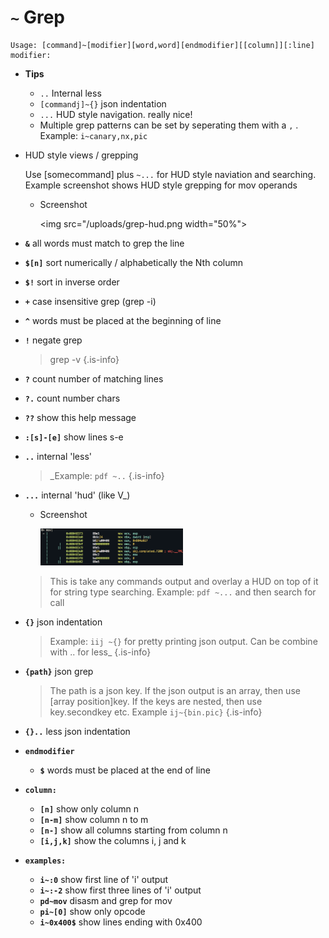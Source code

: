 <!-- TITLE: ~ Grep -->

#  `~` Grep


```text
Usage: [command]~[modifier][word,word][endmodifier][[column]][:line]
modifier:
```


- **Tips**
  - `..` Internal less
  - `[commandj]~{}` json indentation
  - `...` HUD style navigation. really nice!
  - Multiple grep patterns can be set by seperating them with a `,` . Example: `i~canary,nx,pic`
- HUD style views / grepping

  Use [somecommand] plus `~...` for HUD style naviation and searching. Example screenshot shows HUD style grepping for mov operands

  - Screenshot

    <img src="/uploads/grep-hud.png width="50%">

- **`&`** all words must match to grep the line
- **`$[n]`** sort numerically / alphabetically the Nth column
- **`$!`** sort in inverse order
- **`+`** case insensitive grep (grep -i)
- **`^`** words must be placed at the beginning of line
- **`!`** negate grep

   > grep -v {.is-info}

- **`?`** count number of matching lines
- **`?.`** count number chars
- **`??`** show this help message
- **`:[s]-[e]`** show lines s-e
- **`..`** internal 'less'

   > _Example: `pdf ~..` {.is-info}

- **`...`** internal 'hud' (like V_)
  - Screenshot

    <img src="/uploads/grep/internal-hud.png" width="50%">

  > This is take any commands output and overlay a HUD on top of it for string type searching. Example: `pdf ~...` and then search for call

- **`{}`** json indentation

    > Example: `iij ~{}` for pretty printing json output. Can be combine with .. for less_ {.is-info}

- **`{path}`** json grep

   > The path is a json key. If the json output is an array, then use [array position]key. If the keys are nested, then use key.secondkey etc. Example `ij~{bin.pic}` {.is-info}

- **`{}..`** less json indentation
- **`endmodifier`**
  - **`$`** words must be placed at the end of line
- **`column:`**
  - **`[n]`** show only column n
  - **`[n-m]`** show column n to m
  - **`[n-]`** show all columns starting from column n
  - **`[i,j,k]`** show the columns i, j and k
- **`examples:`**
  - **`i~:0`** show first line of 'i' output
  - **`i~:-2`** show first three lines of 'i' output
  - **`pd~mov`** disasm and grep for mov
  - **`pi~[0]`** show only opcode
  - **`i~0x400$`** show lines ending with 0x400